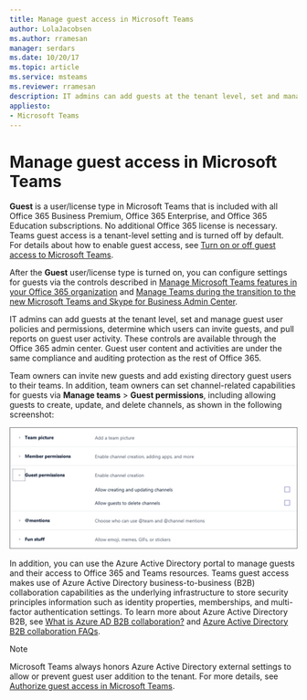 ```yaml
---
title: Manage guest access in Microsoft Teams
author: LolaJacobsen
ms.author: rramesan
manager: serdars
ms.date: 10/20/17
ms.topic: article
ms.service: msteams
ms.reviewer: rramesan
description: IT admins can add guests at the tenant level, set and manage guest user policies and permissions, determine which users can invite guests, and pull reports on guest user activity. 
appliesto: 
- Microsoft Teams
---
```


Manage guest access in Microsoft Teams
======================================

**Guest** is a user/license type in Microsoft Teams that is included with all Office 365 Business Premium, Office 365 Enterprise, and Office 365 Education subscriptions. No additional Office 365 license is necessary. Teams guest access is a tenant-level setting and is turned off by default. For details about how to enable guest access, see [Turn on or off guest access to Microsoft Teams](set-up-guests.md).

After the **Guest** user/license type is turned on, you can configure settings for guests via the controls described in [Manage Microsoft Teams features in your Office 365 organization](enable-features-office-365.md) and [Manage Teams during the transition to the new Microsoft Teams and Skype for Business Admin Center](manage-teams-skype-for-business-admin-center.md).     
    
IT admins can add guests at the tenant level, set and manage guest user policies and permissions, determine which users can invite guests, and pull reports on guest user activity. These controls are available through the Office 365 admin center. Guest user content and activities are under the same compliance and auditing protection as the rest of Office 365.

Team owners can invite new guests and add existing directory guest users to their teams. In addition, team owners can set channel-related capabilities for guests via **Manage teams** > **Guest permissions**, including allowing guests to create, update, and delete channels, as shown in the following screenshot:

![Guest permissions settings in Teams.](media/view-guests-guest-permissions.png)
  

In addition, you can use the Azure Active Directory portal to manage guests and their access to Office 365 and Teams resources. Teams guest access makes use of Azure Active Directory business-to-business (B2B) collaboration capabilities as the underlying infrastructure to store security principles information such as identity properties, memberships, and multi-factor authentication settings. To learn more about Azure Active Directory B2B, see [What is Azure AD B2B collaboration?](https://go.microsoft.com/fwlink/p/?linkid=853011) and [Azure Active Directory B2B collaboration FAQs](https://go.microsoft.com/fwlink/p/?linkid=853020).
> [!NOTE]
> Microsoft Teams always honors Azure Active Directory external settings to allow or prevent guest user addition to the tenant. For more details, see [Authorize guest access in Microsoft Teams](Teams-dependencies.md).
  
